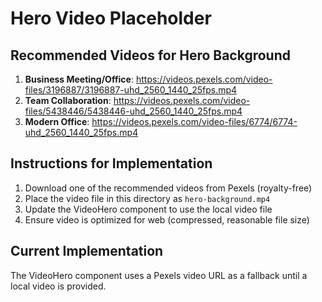 # Hero Video Placeholder

## Recommended Videos for Hero Background

1. **Business Meeting/Office**: https://videos.pexels.com/video-files/3196887/3196887-uhd_2560_1440_25fps.mp4
2. **Team Collaboration**: https://videos.pexels.com/video-files/5438446/5438446-uhd_2560_1440_25fps.mp4
3. **Modern Office**: https://videos.pexels.com/video-files/6774/6774-uhd_2560_1440_25fps.mp4

## Instructions for Implementation

1. Download one of the recommended videos from Pexels (royalty-free)
2. Place the video file in this directory as `hero-background.mp4`
3. Update the VideoHero component to use the local video file
4. Ensure video is optimized for web (compressed, reasonable file size)

## Current Implementation
The VideoHero component uses a Pexels video URL as a fallback until a local video is provided.